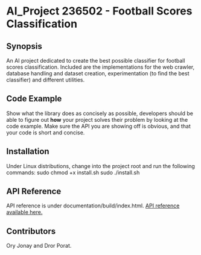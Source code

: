 # AI_Project 236502 - Football Scores Classification

## Synopsis

An AI project dedicated to create the best possible classifier for football scores classification.
Included are the implementations for the web crawler, database handling and dataset creation, experimentation (to find the best classifier) and different utilities.  

## Code Example

Show what the library does as concisely as possible, developers should be able to figure out **how** your project solves their problem by looking at the code example. Make sure the API you are showing off is obvious, and that your code is short and concise.

## Installation

Under Linux distributions, change into the project root and run the following commands:
	sudo chmod +x install.sh
	sudo ./install.sh

## API Reference

API reference is under documentation/build/index.html.
[API reference available here.](documentation/build/index.html)


## Contributors

Ory Jonay and Dror Porat.